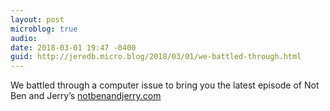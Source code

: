 ```yaml
---
layout: post
microblog: true
audio: 
date: 2018-03-01 19:47 -0400
guid: http://jeredb.micro.blog/2018/03/01/we-battled-through.html
---
```

We battled through a computer issue to bring you the latest episode of Not Ben and Jerry’s [notbenandjerry.com](http://notbenandjerry.com/9)
